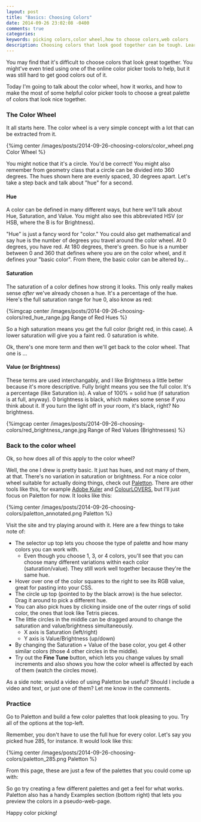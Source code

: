 ```yaml
---
layout: post
title: "Basics: Choosing Colors"
date: 2014-09-26 23:02:08 -0400
comments: true
categories:
keywords: picking colors,color wheel,how to choose colors,web colors
description: Choosing colors that look good together can be tough. Learn about the color wheel to make it easier.
---
```


You may find that it's difficult to choose colors that look great together. You might've even tried using one of the online color picker tools to help, but it was still hard to get good colors out of it.

Today I'm going to talk about the color wheel, how it works, and how to make the most of some helpful color picker tools to choose a great palette of colors that look nice together.

<!--more-->

### The Color Wheel

It all starts here. The color wheel is a very simple concept with a lot that can be extracted from it.

{%img center /images/posts/2014-09-26-choosing-colors/color_wheel.png Color Wheel %}

You might notice that it's a circle. You'd be correct! You might also remember from geometry class that a circle can be divided into 360 degrees. The hues shown here are evenly spaced, 30 degrees apart. Let's take a step back and talk about "hue" for a second.

#### Hue

A color can be defined in many different ways, but here we'll talk about Hue, Saturation, and Value. You might also see this abbreviated HSV (or HSB, where the B is for Brightness).

"Hue" is just a fancy word for "color." You could also get mathematical and say hue is the number of degrees you travel around the color wheel. At 0 degrees, you have red. At 180 degrees, there's green. So hue is a number between 0 and 360 that defines where you are on the color wheel, and it defines your "basic color". From there, the basic color can be altered by...

#### Saturation

The saturation of a color defines how strong it looks. This only really makes sense *after* we've already chosen a hue. It's a percentage of the hue. Here's the full saturation range for hue 0, also know as red:

{%imgcap center /images/posts/2014-09-26-choosing-colors/red_hue_range.jpg Range of Red Hues %}

So a high saturation means you get the full color (bright red, in this case). A lower saturation will give you a faint red. 0 saturation is white.

Ok, there's one more term and then we'll get back to the color wheel. That one is ...

#### Value (or Brightness)

These terms are used interchangably, and I like Brightness a little better because it's more descriptive. Fully bright means you see the full color. It's a percentage (like Saturation is). A value of 100% = solid hue (if saturation is at full, anyway). 0 brightness is black, which makes some sense if you think about it. If you turn the light off in your room, it's black, right? No brightness.

{%imgcap center /images/posts/2014-09-26-choosing-colors/red_brightness_range.jpg Range of Red Values (Brightnesses) %}

### Back to the color wheel

Ok, so how does all of this apply to the color wheel?

Well, the one I drew is pretty basic. It just has hues, and not many of them, at that. There's no variation in saturation or brightness. For a nice color wheel suitable for actually doing things, check out [Paletton](http://paletton.com). There are other tools like this, for example [Adobe Kuler](https://kuler.adobe.com) and [ColourLOVERS](http://colourlovers.com), but I'll just focus on Paletton for now. It looks like this:

{%img center /images/posts/2014-09-26-choosing-colors/paletton_annotated.png Paletton %}

Visit the site and try playing around with it. Here are a few things to take note of:

 - The selector up top lets you choose the type of palette and how many colors you can work with.
    - Even though you choose 1, 3, or 4 colors, you'll see that you can choose many different variations within each color (saturation/value). They still work well together because they're the same hue.
 - Hover over one of the color squares to the right to see its RGB value, great for pasting into your CSS.
 - The circle up top (pointed to by the black arrow) is the hue selector. Drag it around to pick a different hue.
 - You can also pick hues by clicking inside one of the outer rings of solid color, the ones that look like Tetris pieces.
 - The little circles in the middle can be dragged around to change the saturation and value/brightness simultaneously.
    - X axis is Saturation (left/right)
    - Y axis is Value/Brightness (up/down)
 - By changing the Saturation + Value of the base color, you get 4 other similar colors (those 4 other circles in the middle).
 - Try out the **Fine Tune** button, which lets you change values by small increments and also shows you how the color wheel is affected by each of them (watch the circles move).

As a side note: would a video of using Paletton be useful? Should I include a video and text, or just one of them? Let me know in the comments.

### Practice

Go to Paletton and build a few color palettes that look pleasing to you. Try all of the options at the top-left.

Remember, you don't have to use the full hue for every color. Let's say you picked hue 285, for instance. It would look like this:

{%img center /images/posts/2014-09-26-choosing-colors/paletton_285.png Paletton %}

From this page, these are just a few of the palettes that you could come up with:

<div class="palette">
  <div class="block" style="background-color: #998ea8;"></div>
  <div class="block" style="background-color: #99a463;"></div>
  <div class="block" style="background-color: #847445;"></div>
</div>

<div class="palette">
  <div class="block" style="background-color: #321e4c;"></div>
  <div class="block" style="background-color: #e8efc6;"></div>
  <div class="block" style="background-color: #ccbe92;"></div>
</div>

<div class="palette">
  <div class="block" style="background-color: #e8efc6;"></div>
  <div class="block" style="background-color: #998ea8;"></div>
  <div class="block" style="background-color: #f7edcd;"></div>
</div>

So go try creating a few different palettes and get a feel for what works. Paletton also has a handy Examples section (bottom right) that lets you preview the colors in a pseudo-web-page.

Happy color picking!
